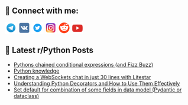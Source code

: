 ## 🔎 Connect with me:
[<img src="https://github.com/bullbesh/bullbesh/blob/main/images/Telegram.png" width="32" height="32" />](https://t.me/bullbesh)
[<img src="https://github.com/bullbesh/bullbesh/blob/main/images/VK.png" width="32" height="32" />](https://vk.com/bullbesh)
[<img src="https://github.com/bullbesh/bullbesh/blob/main/images/Twitter.png" width="32" height="32" />](https://twitter.com/bullbesh1)
[<img src="https://github.com/bullbesh/bullbesh/blob/main/images/Instagram.png" width="32" height="32" />](https://www.instagram.com/bullbesh)
[<img src="https://github.com/bullbesh/bullbesh/blob/main/images/Reddit.png" width="32" height="32" />](https://www.reddit.com/user/bullbesh)
[<img src="https://github.com/bullbesh/bullbesh/blob/main/images/YouTube.png" width="32" height="32" />](https://www.youtube.com/channel/UCtfjRs6uzgq5mfm8S06WTcg)

## 📕 Latest r/Python Posts
<!-- BLOG-POST-LIST:START -->
- [Pythons chained conditional expressions &lpar;and Fizz Buzz&rpar;](https://www.reddit.com/r/Python/comments/13hd4k4/pythons_chained_conditional_expressions_and_fizz/)
- [Python knowledge](https://www.reddit.com/r/Python/comments/13hcwes/python_knowledge/)
- [Creating a WebSockets chat in just 30 lines with Litestar](https://www.reddit.com/r/Python/comments/13hcmuu/creating_a_websockets_chat_in_just_30_lines_with/)
- [Understanding Python Decorators and How to Use Them Effectively](https://www.reddit.com/r/Python/comments/13hchou/understanding_python_decorators_and_how_to_use/)
- [Set default for combination of some fields in data model &lpar;Pydantic or dataclass&rpar;](https://www.reddit.com/r/Python/comments/13hc7mn/set_default_for_combination_of_some_fields_in/)
<!-- BLOG-POST-LIST:END -->
